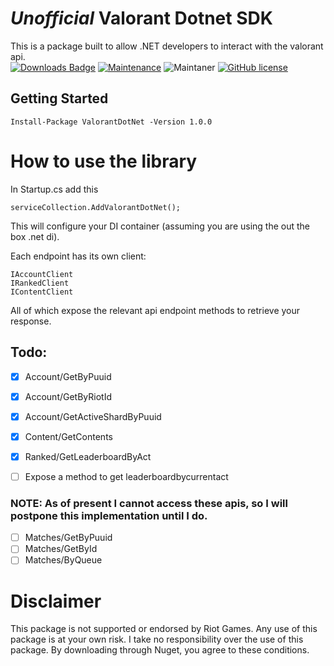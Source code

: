 # *Unofficial* Valorant Dotnet SDK
This is a package built to allow .NET developers to interact with the valorant api.  
[![Downloads Badge](https://img.shields.io/nuget/dt/ValorantDotNet)](https://www.nuget.org/packages/ValorantDotNet/1.0.0)
[![Maintenance](https://img.shields.io/badge/Maintained%3F-yes-green.svg)](https://GitHub.com/Naereen/StrapDown.js/graphs/commit-activity)
![Maintaner](https://img.shields.io/badge/maintainer-willholmeswastaken-blue)
[![GitHub license](https://img.shields.io/github/license/Naereen/StrapDown.js.svg)](https://github.com/Naereen/StrapDown.js/blob/master/LICENSE)

## Getting Started
```
Install-Package ValorantDotNet -Version 1.0.0
```

# How to use the library
In Startup.cs add this
```
serviceCollection.AddValorantDotNet();
```
This will configure your DI container (assuming you are using the out the box .net di).

Each endpoint has its own client:
```
IAccountClient
IRankedClient
IContentClient
```
All of which expose the relevant api endpoint methods to retrieve your response.

## Todo:
- [x] Account/GetByPuuid
- [x] Account/GetByRiotId
- [x] Account/GetActiveShardByPuuid
- [x] Content/GetContents
- [x] Ranked/GetLeaderboardByAct
- [ ] Expose a method to get leaderboardbycurrentact


### NOTE: As of present I cannot access these apis, so I will postpone this implementation until I do.
- [ ] Matches/GetByPuuid
- [ ] Matches/GetById
- [ ] Matches/ByQueue

# Disclaimer
This package is not supported or endorsed by Riot Games. Any use of this package is at your own risk. I take no responsibility over the use of this package. By downloading through Nuget, you agree to these conditions.
